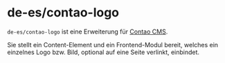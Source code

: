 # de-es/contao-logo

`de-es/contao-logo` ist eine Erweiterung für [Contao CMS](https://contao.org/).

Sie stellt ein Content-Element und ein Frontend-Modul bereit, welches ein einzelnes Logo bzw. Bild, optional auf eine Seite verlinkt, einbindet.
